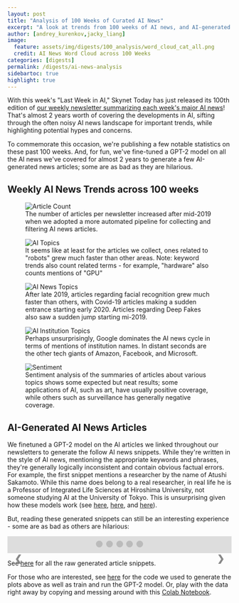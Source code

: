 ```yaml
---
layout: post
title: "Analysis of 100 Weeks of Curated AI News"
excerpt: "A look at trends from 100 weeks of AI news, and AI-generated AI news snippets!"
author: [andrey_kurenkov,jacky_liang]
image: 
  feature: assets/img/digests/100_analysis/word_cloud_cat_all.png
  credit: AI News Word Cloud across 100 Weeks
categories: [digests]
permalink: /digests/ai-news-analysis
sidebartoc: true
highlight: true
---
```


With this week's "Last Week in AI," Skynet Today has just released its 100th edition of [our weekly newsletter summarizing each week's major AI news](https://lastweekin.ai/)! 
That's almost 2 years worth of covering the developments in AI, sifting through the often noisy AI news landscape for important trends, while highlighting potential hypes and concerns.

To commemorate this occasion, we're publishing a few notable statistics on these past 100 weeks.
And, for fun, we've fine-tuned a GPT-2 model on all the AI news we've covered for almost 2 years to generate a few AI-generated news articles; some are as bad as they are hilarious.

## Weekly AI News Trends across 100 weeks

<figure>
 <img src="{{ site.imgpath }}/digests/100_analysis/article_count.png" alt="Article Count"/>
  <figcaption>
    The number of articles per newsletter increased after mid-2019 when we adopted a more automated pipeline for collecting and filtering AI news articles.
  </figcaption>
</figure>

<figure>
 <img src="{{ site.imgpath }}/digests/100_analysis/keyword_trends_cumulative_ai_topics.png" alt="AI Topics"/>
  <figcaption>
    It seems like at least for the articles we collect, ones related to "robots" grew much faster than other areas.
    Note: keyword trends also count related terms - for example, "hardware" also counts mentions of "GPU"
  </figcaption>
</figure>

<figure>
 <img src="{{ site.imgpath }}/digests/100_analysis/keyword_trends_cumulative_news_topics.png" alt="AI News Topics"/>
  <figcaption>
    After late 2019, articles regarding facial recognition grew much faster than others, with Covid-19 articles making a sudden entrance starting early 2020.
    Articles regarding Deep Fakes also saw a sudden jump starting mi-2019.
  </figcaption>
</figure>

<figure>
 <img src="{{ site.imgpath }}/digests/100_analysis/keyword_trends_cumulative_institutions.png" alt="AI Institution Topics"/>
  <figcaption>
    Perhaps unsurprisingly, Google dominates the AI news cycle in terms of mentions of institution names.
    In distant seconds are the other tech giants of Amazon, Facebook, and Microsoft.
  </figcaption>
</figure>

<figure>
 <img src="{{ site.imgpath }}/digests/100_analysis/sentiment_by_topic.png" alt="Sentiment"/>
  <figcaption>
    Sentiment analysis of the summaries of articles about various topics shows some expected but neat results; some applications of AI, such as art, have usually positive coverage, while others such as surveillance has generally negative coverage.
  </figcaption>
</figure>

## AI-Generated AI News Articles

We finetuned a GPT-2 model on the AI articles we linked throughout our newsletters to generate the follow AI news snippets.
While they're written in the style of AI news, mentioning the appropriate keywords and phrases, they're generally logically inconsistent and contain obvious factual errors.
For example, the first snippet mentions a researcher by the name of Atushi Sakamoto.
While this name does belong to a real researcher, in real life he is a Professor of Integrated Life Sciences at Hiroshima University, not someone studying AI at the University of Tokyo.
This is unsurprising given how these models work (see [here](https://www.skynettoday.com/briefs/gpt2), [here](https://www.skynettoday.com/editorials/humans-not-concentrating), and [here](https://www.skynettoday.com/briefs/gpt3)).

But, reading these generated snippets can still be an interesting experience - some are as bad as others are hilarious:

<!-- Quote Slideshow code from https://www.w3schools.com/howto/howto_js_quotes_slideshow.asp -->

<!-- Dots/bullets/indicators -->
<div class="dot-container">
  <span class="dot" onclick="currentSlide(1)"></span>
  <span class="dot" onclick="currentSlide(2)"></span>
  <span class="dot" onclick="currentSlide(3)"></span>
  <span class="dot" onclick="currentSlide(4)"></span>
  <span class="dot" onclick="currentSlide(5)"></span>
</div>

<div class="slideshow-container">

  <div class="slide">
    <h5> Researchers develop a traffic light for self-driving cars </h5> 
    <q>
    A pair of new papers from University of Tokyo Institute of Technology researchers and the World Health Organization claim to have addressed one of the great challenges of artificial intelligence: traffic lights. Thanks to machine learning, they can illuminate traffic for much more effective and safer operation than they could on paper. In research authored by Atsushi Sakamoto and colleagues at the Institute of Intelligent Systems and Decision Support in Tokyo, the team presents an efficient way to turn traffic lights on and off. In practice, however, identifying and setting the timing for lighting within a traffic space can prove difficult, as it’s often unpredictable and there may even be visual clues that indicate the start of a car ahead or the end of a short one. Sakamoto and colleagues came up with an efficiency-enabling solution based on approaches developed by researchers at Google, IBM, and Toyota. 
    </q>
  </div>

  <div class="slide">
    <h5> How I used NLP's GPT-3 to write the AI I Created </h5>
    <q>
    When it comes to creating AI, there are 2 main choices I have:- write a clean code or- just use the output from the original app to clean code. Either way, there are a lot of good articles and code examples on arxiv.com.The reason I choose the latter is both lovely and surprising: with a solid foundation of 30 lines of code (more on that later), this way of creating and using AI is fairly simple. I wanted a clean, sharp and concise writing experience that would let my coworkers and I take on difficult creative problems with clear writing. What I didn't expect was for the first part of the code to become a bottleneck, exposing the messiness of the AI. The second reason may be more complex: I was writing this sentence while driving, and as I was about to cross the street, I accidentally sent the car driving by on the bright day and ended up writing another code to keep driving. Despite its simplicity, the problem with GPT-3 is its inability to generate long sequences. 
    </q>
  </div>

  <div class="slide">
    <h5> AI researchers propose making chatbots and voice assistants more like their real-world peers </h5>
    <q> 
    Chatbots, which are a form of virtual personas, have long been the interface between human and machine. Advances in the past few years have democratized voice assistants, responding to the needs of multiple speakers at once, aiming to reduce set times and improve duration. But much of the field has proven difficult to apply conversational AI effectively in the real world, especially on sensitive tasks involving such as sales or customer service.To address this issue, a team from MIT Technology Review (MIT Tech Review) and Beijing-based research institute Beijing Brain Institute have developed a novel approach to training conversational AI systems on a dataset of short conversations over long periods of time. The researchers developed a chatbot named QUEBO after their lab name, which stands for QUEBO, "Quō-" or "QUE-BO." They say the research will serve as a benchmark to benchmark conversational AI’s capability to handle small conveniences like social media conversations in real time.
    </q>
  </div>

  <div class="slide">
    <h5> Amazon to Retrain a Third of Its U.S. Workers as Automation Advances </h5>
    <q>
    So far, the American workforce has been largely in workers of color. But Amazon is about to ramp up hiring of some of its more 200,000 hourly workers, according to a person familiar with the company’s plans. The new hires won’t be those in the same field as its more self-professed “white-collar workers,” as the company abbreviates its growing staff. Instead, the roughly 1,000 new workers will be drawn from two large and multiracial groups: Amazon has laid off thousands of Black and Latinx workers, has laid off dozens of Latinx employees, and is currently seeking Federal Employment Development money to pay for new workers. “Right now, the numbers of Black, Latinx, and African American workers are shrinking, because there’s still not enough talent available to continue these high-volume, high-pressure work,” the person familiar with Amazon’s plans explained. Amazon declined to comment on the more than 1,000 new positions it plans to employ.
    </q>
  </div>

  <div class="slide">
    <h5> Meet Microsoft's first AI-powered coffee machine </h5>
    <q>
    Jeff Dean, chair of Microsoft’s artificial intelligence (AI) division, recently sat down with WIRED senior writer Will Knight to discuss the value of building products that do a lot of good, but don’t always do much of anything else. Dean tells WIRED that he thinks we’ll all need to find some sort of “general purpose product” — a conceptual mashup of software and hardware that completely reimagines the capabilities of a specific computer (or, more generally, a business) in order to tackle one task. It’ll probably require buy-in from product builders, analyst agnostics, human resources departments, call centers, product managers, and a few other well-intentioned minds, but Microsoft has a pretty good shot at that right now. Dean tells WIRED that while there’s certainly value in building product companies that “do something interesting,” they also need to do it in a way that can tackle customer needs.
    </q>
  </div>

  <a class="prev" onclick="plusSlides(-1)">&#10094;</a>
  <a class="next" onclick="plusSlides(1)">&#10095;</a>
</div>

See [here](https://github.com/andreykurenkov/ai-news-analysis/edit/main/gpt2_articles.txt) for all the raw generated article snippets.

For those who are interested, see [here](https://github.com/andreykurenkov/ai-news-analysis) for the code we used to generate the plots above as well as train and run the GPT-2 model. Or, play with the data right away by copying and messing around with this [Colab Notebook](https://drive.google.com/file/d/1EXWDQvkksuV9Gursd9uE3ul6ZWR08fv3/view?usp=sharing).

<style>
    /* Slideshow container */
    .slideshow-container {
    position: relative;
    background: #f1f1f1f1;
    }

    /* Slides */
    .slideshow-container .slide {
    display: none;
    padding: 80px;
    text-align: center;
    }

    /* Next & previous buttons */
    .slideshow-container .prev, .slideshow-container .next {
    cursor: pointer;
    position: absolute;
    top: 50%;
    width: auto;
    margin-top: -30px;
    padding: 16px;
    color: #888 !important;
    font-weight: bold;
    font-size: 20px;
    border-radius: 0 3px 3px 0;
    user-select: none;
    border-bottom: none;
    }

    /* Position the "next button" to the right */
    .slideshow-container .next {
    position: absolute;
    right: 0;
    border-radius: 3px 0 0 3px;
    border-bottom: none;
    }

    /* On hover, add a black background color with a little bit see-through */
    .slideshow-container .prev:hover, .slideshow-container .next:hover {
    background-color: rgba(0,0,0,0.8);
    color: white !important;
    border-bottom: none;
    }

    /* Add an italic font style to all quotes */
    .slideshow-container q {font-style: italic;}

    /* The dot/bullet/indicator container */
    .dot-container {
    text-align: center;
    padding: 10px;
    background: #ddd;
    }

    /* The dots/bullets/indicators */
    .dot-container .dot {
    cursor: pointer;
    height: 15px;
    width: 15px;
    margin: 0 2px;
    background-color: #bbb;
    border-radius: 50%;
    display: inline-block;
    transition: background-color 0.6s ease;
    }

    /* Add a background color to the active dot/circle */
    .dot-container .active, .dot-container .dot:hover {
    background-color: #717171;
    }

</style>

<script type="text/javascript">
    var slideIndex = 1;
    showSlides(slideIndex);

    function plusSlides(n) {
    showSlides(slideIndex += n);
    }

    function currentSlide(n) {
    showSlides(slideIndex = n);
    }

    function showSlides(n) {
    var i;
    var slides = document.getElementsByClassName("slide");
    var dots = document.getElementsByClassName("dot");
    if (n > slides.length) {slideIndex = 1}
        if (n < 1) {slideIndex = slides.length}
        for (i = 0; i < slides.length; i++) {
        slides[i].style.display = "none";
        }
        for (i = 0; i < dots.length; i++) {
        dots[i].className = dots[i].className.replace(" active", "");
        }
    slides[slideIndex-1].style.display = "block";
    dots[slideIndex-1].className += " active";
    }
</script>
